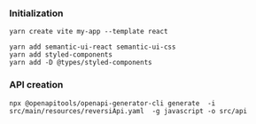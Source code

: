 ### Initialization
```
yarn create vite my-app --template react

yarn add semantic-ui-react semantic-ui-css
yarn add styled-components
yarn add -D @types/styled-components
```

### API creation
```
npx @openapitools/openapi-generator-cli generate  -i src/main/resources/reversiApi.yaml  -g javascript -o src/api
```
